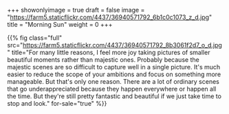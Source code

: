 +++
showonlyimage = true
draft = false
image = "https://farm5.staticflickr.com/4437/36940571792_6b1c0c1073_z_d.jpg"
title = "Morning Sun"
weight = 0
+++

{{% fig class="full" src="https://farm5.staticflickr.com/4437/36940571792_8b3061f2d7_o_d.jpg" title="For many little reasons, I feel more joy taking pictures of smaller beautiful moments rather than majestic ones. Probably because the majestic scenes are so difficult to capture well in a single picture. It's much easier to reduce the scope of your ambitions and focus on something more manageable. But that's only one reason. There are a lot of ordinary scenes that go underappreciated because they happen everywhere or happen all the time. But they're still pretty fantastic and beautiful if we just take time to stop and look." for-sale="true" %}}

